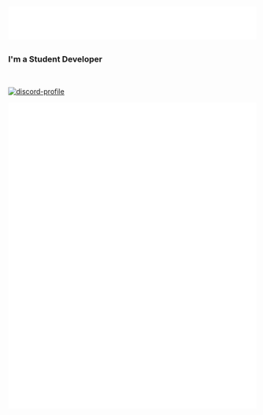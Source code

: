 <h1 align="left">
  <img src="https://raw.githubusercontent.com/Crispy-Cream/Crispy-Cream/fa9740a2eb21238f25347affa0d7eea58d335ff6/assets/CrispyHeader.svg" alt="Greeting" />
</h1>

[//]: <> (<a href="https://discord.com/users/455139054464270345">)
[//]: <> (<img src="https://lanyard-profile-readme.vercel.app/api/455139054464270345?animated=true&borderRadius=30px" align="right" />)
[//]: <> (</a> )

### I'm a Student Developer

<br>

[![discord-profile](https://lanyard-profile-readme.vercel.app/api/455139054464270345?animated=true&borderRadius=30px)](https://discord.com/users/455139054464270345)

![Github-Stats](https://raw.githubusercontent.com/Crispy-Cream/Crispy-Cream/main/github-metrics.svg)
